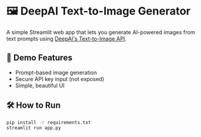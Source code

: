 # 🖼️ DeepAI Text-to-Image Generator

A simple Streamlit web app that lets you generate AI-powered images from text prompts using [DeepAI's Text-to-Image API](https://deepai.org/).

## 🚀 Demo Features

- Prompt-based image generation
- Secure API key input (not exposed)
- Simple, beautiful UI

## 🛠️ How to Run

```bash
pip install -r requirements.txt
streamlit run app.py

